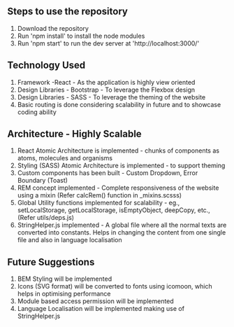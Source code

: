 ## Steps to use the repository

1. Download the repository
2. Run 'npm install' to install the node modules
3. Run 'npm start' to run the dev server at 'http://localhost:3000/' 

## Technology Used

1. Framework -React - As the application is highly view oriented
2. Design Libraries - Bootstrap - To leverage the Flexbox design
3. Design Libraries - SASS - To leverage the theming of the website
4. Basic routing is done considering scalability in future and to showcase coding ability 

## Architecture - Highly Scalable

1. React Atomic Architecture is implemented - chunks of components as atoms, molecules and organisms
2. Styling (SASS) Atomic Architecture is implemented - to support theming 
3. Custom components has been built - Custom Dropdown, Error Boundary (Toast)
4. REM concept implemented - Complete responsiveness of the website using a mixin (Refer calcRem() function in _mixins.scsss)
5. Global Utility functions implemented for scalability - eg., setLocalStorage, getLocalStorage, isEmptyObject, deepCopy, etc., (Refer utils/deps.js)
6. StringHelper.js implemented - A global file where all the normal texts are converted into constants. Helps in changing the content from one single file and also in language localisation

## Future Suggestions

1. BEM Styling will be implemented
2. Icons (SVG format) will be converted to fonts using icomoon, which helps in optimising performance
3. Module based access permission will be implemented
4. Language Localisation will be implemented making use of StringHelper.js